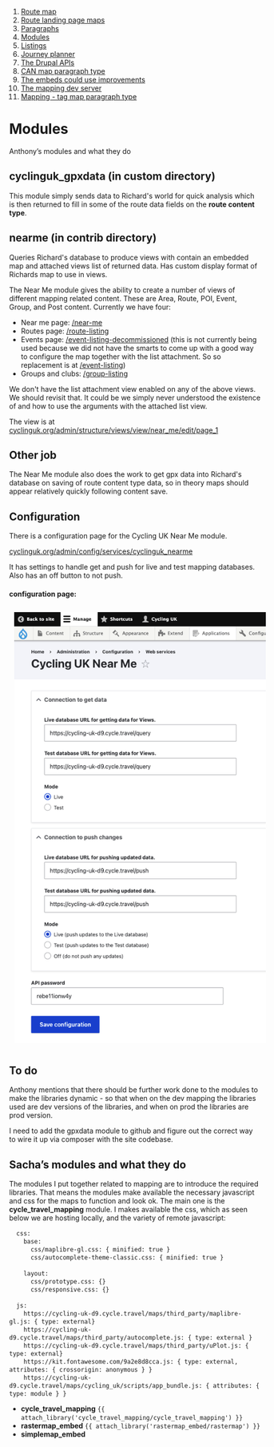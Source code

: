1. [Route map](route-content-type.md)
2. [Route landing page maps](route-landing-page-content-type.md)
3. [Paragraphs](paragraph-embeds.md)
4. [Modules](relevant-modules.md)
5. [Listings](listing-pages.md)
6. [Journey planner](journey-planner.md)
7. [The Drupal APIs](api.md)
8. [CAN map paragraph type](can.md)
9. [The embeds could use improvements](embed-improvement-notes.md)
10. [The mapping dev server](devserver.md)
11. [Mapping - tag map paragraph type](tagmap.md)

# Modules
Anthony’s modules and what they do

## cyclinguk_gpxdata (in custom directory)
This module simply sends data to Richard's world for quick analysis which is then returned to fill in some of the route data fields on the **route content type**.

## nearme (in contrib directory)
Queries Richard's database to produce views with contain an embedded map and attached views list of returned data.  Has custom display format of Richards map to use in views.

The Near Me module gives the ability to create a number of views of different mapping related content. These are Area, Route, POI, Event, Group, and Post content. Currently we have four:

* Near me page: [/near-me](https://www.cyclinguk.org/near-me)
* Routes page: [/route-listing](https://www.cyclinguk.org/route-listing)
* Events page: [/event-listing-decommissioned](https://www.cyclinguk.org/event-listing-decommissioned) (this is not currently being used because we did not have the smarts to come up with a good way to configure the map together with the list attachment. So so replacement is at [/event-listing](https://www.cyclinguk.org/event-listing))
* Groups and clubs: [/group-listing](https://www.cyclinguk.org/group-listing)

We don't have the list attachment view enabled on any of the above views. We should revisit that. It could be we simply never understood the existence of and how to use the arguments with the attached list view.

The view is at [cyclinguk.org/admin/structure/views/view/near_me/edit/page_1](https://www.cyclinguk.org/admin/structure/views/view/near_me/edit/page_1)

## Other job
The Near Me module also does the work to get gpx data into Richard's database on saving of route content type data, so in theory maps should appear relatively quickly following content save.

## Configuration
There is a configuration page for the Cycling UK Near Me module.

[cyclinguk.org/admin/config/services/cyclinguk_nearme](https://www.cyclinguk.org/admin/config/services/cyclinguk_nearme)

It has settings to handle get and push for live and test mapping databases. Also has an off button to not push.

#### configuration page:
<img src="./assets/map-doc-near-me-config.png" alt="configuration page" style="padding: 10px;"/>

## To do

Anthony mentions that there should be further work done to the modules to make the libraries dynamic - so that when on the dev mapping the libraries used are dev versions of the libraries, and when on prod the libraries are prod version.

I need to add the gpxdata module to github and figure out the correct way to wire it up via composer with the site codebase.


## Sacha’s modules and what they do
The modules I put together related to mapping are to introduce the required libraries. That means the modules make available the necessary javascript and css for the maps to function and look ok. The main one is the **cycle_travel_mapping** module. I makes available the css, which as seen below we are hosting locally, and the variety of remote javascript:

```cycle_travel_mapping:
  css:
    base:
      css/maplibre-gl.css: { minified: true }
      css/autocomplete-theme-classic.css: { minified: true }

    layout:
      css/prototype.css: {}
      css/responsive.css: {}

  js:
    https://cycling-uk-d9.cycle.travel/maps/third_party/maplibre-gl.js: { type: external}
    https://cycling-uk-d9.cycle.travel/maps/third_party/autocomplete.js: { type: external }
    https://cycling-uk-d9.cycle.travel/maps/third_party/uPlot.js: { type: external}
    https://kit.fontawesome.com/9a2e8d8cca.js: { type: external, attributes: { crossorigin: anonymous } }
    https://cycling-uk-d9.cycle.travel/maps/cycling_uk/scripts/app_bundle.js: { attributes: { type: module } }
```

  - **cycle_travel_mapping** ```{{ attach_library('cycle_travel_mapping/cycle_travel_mapping') }}```
  - **rastermap_embed** ```{{ attach_library('rastermap_embed/rastermap') }}```
  - **simplemap_embed**
